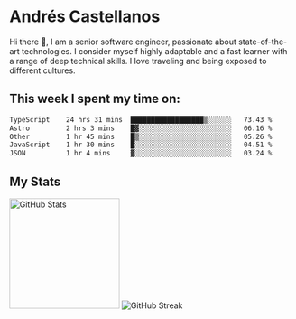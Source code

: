 # Andrés Castellanos

Hi there 👋, I am a senior software engineer, passionate about state-of-the-art technologies. I consider myself highly adaptable and a fast learner with a range of deep technical skills. I love traveling and being exposed to different cultures.

## This week I spent my time on:

<!--START_SECTION:waka-->

```txt
TypeScript    24 hrs 31 mins  ██████████████████▒░░░░░░   73.43 %
Astro         2 hrs 3 mins    █▓░░░░░░░░░░░░░░░░░░░░░░░   06.16 %
Other         1 hr 45 mins    █▒░░░░░░░░░░░░░░░░░░░░░░░   05.26 %
JavaScript    1 hr 30 mins    █░░░░░░░░░░░░░░░░░░░░░░░░   04.51 %
JSON          1 hr 4 mins     ▓░░░░░░░░░░░░░░░░░░░░░░░░   03.24 %
```

<!--END_SECTION:waka-->

## My Stats

<img height="195" src="https://github-readme-stats.vercel.app/api?username=andrescv&show_icons=true&theme=onedark&hide_border=true&card_width=495" alt="GitHub Stats" />

<img src="https://streak-stats.demolab.com?user=andrescv&theme=one-dark-pro&hide_border=true" alt="GitHub Streak" />
